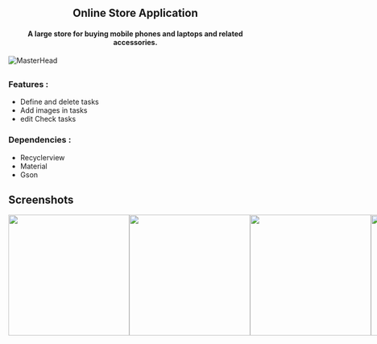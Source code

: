 <h2 align="center"><b>Online Store Application</b></h2>
<h4 align="center">A large store for buying mobile phones and laptops and related accessories.
</h4>

![MasterHead](https://cdn.dribbble.com/users/786193/screenshots/2272239/casa.gif)

<h2 align="center"><b></b></h2>

### Features : 
* Define and delete tasks
* Add images in tasks  
* edit Check tasks

### Dependencies :
* Recyclerview 
* Material 
* Gson

## Screenshots
<div style="display:flex">
<img src="https://imgurl.ir/uploads/w416126_Screenshot_2023-07-13-18-40-48.png" width="240"/>
<img src="https://imgurl.ir/uploads/w8379_Screenshot_20240213-044403.png" width="240"/>
<img src="https://imgurl.ir/uploads/q554364_Screenshot_20240213-044416.png" width="240"/>
<img src="https://imgurl.ir/uploads/t604685_Screenshot_20240213-044551.png" width="240"/>
<img src="https://imgurl.ir/uploads/u617103_Screenshot_20240213-044643.png" width="240"/>
<img src="https://imgurl.ir/uploads/n5849_Screenshot_20240213-044719.png" width="240"/>
<img src="https://imgurl.ir/uploads/v365001_Screenshot_20240213-044907.png" width="240"/>
</div>
